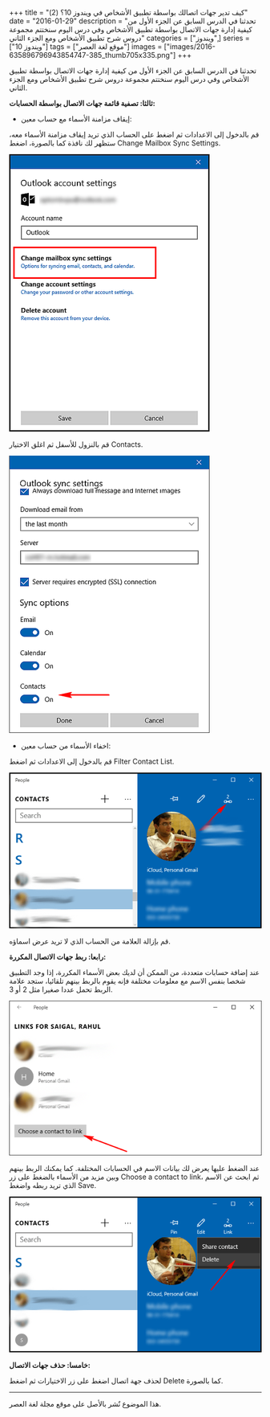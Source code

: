+++
title = "كيف تدير جهات اتصالك بواسطة تطبيق الأشخاص في ويندوز 10؟ (2)"
date = "2016-01-29"
description = "تحدثنا في الدرس السابق عن الجزء الأول من كيفية إدارة جهات الاتصال بواسطة تطبيق الأشخاص وفي درس اليوم سنختتم مجموعة دروس شرح تطبيق الأشخاص ومع الجزء الثاني"
categories = ["ويندوز",]
series = ["ويندوز 10"]
tags = ["موقع لغة العصر"]
images = ["images/2016-635896796943854747-385_thumb705x335.png"]
+++

تحدثنا في الدرس السابق عن الجزء الأول من كيفية إدارة جهات الاتصال بواسطة تطبيق الأشخاص وفي درس اليوم سنختتم مجموعة دروس شرح تطبيق الأشخاص ومع الجزء الثاني.

**ثالثا: تصفية قائمة جهات الاتصال بواسطة الحسابات:**

- إيقاف مزامنة الأسماء مع حساب معين:

قم بالدخول إلى الاعدادات ثم اضغط على الحساب الذي تريد إيقاف مزامنة الأسماء معه، ستظهر لك نافذة كما بالصورة، اضغط Change Mailbox Sync Settings.

![1](images/2016-635896797037143345-714.png)

قم بالنزول للأسفل ثم اغلق الاختيار Contacts.

![2](images/2016-635896797112179826-217.png)

- اخفاء الأسماء من حساب معين:

قم بالدخول إلى الاعدادات ثم اضغط Filter Contact List.

![3](images/2016-635896797231988594-198.png)

قم بإزالة العلامة من الحساب الذي لا تريد عرض اسماؤه.

**رابعا: ربط جهات الاتصال المكررة:**

عند إضافة حسابات متعددة، من الممكن أن لديك بعض الأسماء المكررة، إذا وجد التطبيق شخصا بنفس الاسم مع معلومات مختلفة فإنه يقوم بالربط بينهم تلقائيا، ستجد علامة الربط تحمل عددا صغيرا مثل 2 أو 3.

![4](images/2016-635896797309677092-967.png)

عند الضغط عليها يعرض لك بيانات الاسم في الحسابات المختلفة.
كما يمكنك الربط بينهم وبين مزيد من الأسماء بالضغط على زر Choose a contact to link، ثم ابحث عن الاسم الذي تريد ربطه واضغط Save.

![5](images/2016-635896797390641611-64.png)

**خامسا: حذف جهات الاتصال:**

لحذف جهة اتصال اضغط على زر الاختيارات ثم اضغط Delete كما بالصورة.

---
هذا الموضوع نٌشر باﻷصل على موقع مجلة لغة العصر.